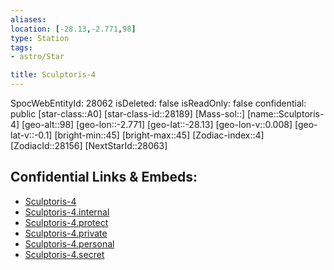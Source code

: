 ```yaml
---
aliases: 
location: [-28.13,-2.771,98]
type: Station
tags:
- astro/Star

title: Sculptoris-4
---
```

SpocWebEntityId: 28062
isDeleted: false
isReadOnly: false
confidential: public
[star-class::A0]
[star-class-id::28189]
[Mass-sol::]
[name::Sculptoris-4]
[geo-alt::98]
[geo-lon::-2.771]
[geo-lat::-28.13]
[geo-lon-v::0.008]
[geo-lat-v::-0.1]
[bright-min::45]
[bright-max::45]
[Zodiac-index::4]
[ZodiacId::28156]
[NextStarId::28063]



## Confidential Links & Embeds: 
- [Sculptoris-4](../../../_public/astro/Star/Sculptoris-4.md) 
- [Sculptoris-4.internal](../../../_internal/astro/Star/Sculptoris-4.internal.md) 
- [Sculptoris-4.protect](../../../_protect/astro/Star/Sculptoris-4.protect.md) 
- [Sculptoris-4.private](../../../_private/astro/Star/Sculptoris-4.private.md) 
- [Sculptoris-4.personal](../../../_personal/astro/Star/Sculptoris-4.personal.md) 
- [Sculptoris-4.secret](../../../_secret/astro/Star/Sculptoris-4.secret.md) 
